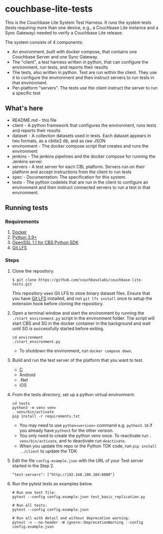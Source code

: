 # couchbase-lite-tests

This is the Couchbase Lite System Test Harness.  It runs the
system tests (tests requiring more than one device, e.g., a
Couchbase Lite instance and a Sync Gateway) needed to verify
a Couchbase Lite release.

The system consists of 4 components:

* An environment, built with docker compose, that contains one Couchbase Server and one Sync Gateway.
* The "client", a  test harness written in python, that can configure the environment, run tests, and reports their results
* The tests, also written in python.  Test are run within the client.  They use it to configure the environment and then instruct servers to run tests in that environment.
* Per-platform "servers".  The tests use the client instruct the server to run a specific test

## What's here

* README.md - this file
* client - A python framework that configures the environment, runs tests and reports their results
* dataset - A collection datasets used in tests.  Each dataset appears in two formats, as a cblite2 db, and as raw JSON
* environment - The docker compose script that creates and runs the environment
* jenkins - The jenkins pipelines and the docker compose for running the Jenkins server.
* servers - A test server for each CBL platform.  Servers run on their platform and accept instructions from the client to run tests
* spec - Documentation:  The specification for this system.
* tests - The python codelets that are run in the client to configure an environment and then instruct connected servers to run a test in that environment.

## Running tests

### Requirements

1. [Docker](https://www.docker.com/get-started)
2. [Python 3.9+](https://www.python.org/downloads)
3. [OpenSSL 1.1 for CBS Python SDK](https://docs.couchbase.com/python-sdk/current/hello-world/start-using-sdk.html)
4. [Git LFS](https://git-lfs.com)

### Steps

1. Clone the repository.
   ```
   $ git clone https://github.com/couchbaselabs/couchbase-lite-tests.git
   ```
   This repository uses Git LFS to store binary dataset files. Ensure that you have [Git LFS](https://git-lfs.com) installed, and run `git lfs install` once to setup the extension hook before cloning the repository.

2. Open a terminal window and start the environment by running the `./start_environment.py` script in the environment folder.
   The script will start CBS and SG in the docker container in the background and wait until SG is successfully started before exiting.
   ```
   cd environment
   ./start_environment.py
   ```
   * To shutdown the environment, run `docker compose down`.
   
3. Build and run the test server of the platform that you want to test.
   * [C](https://github.com/couchbaselabs/couchbase-lite-tests/tree/main/servers/c)
   * Android
   * .Net
   * iOS
     
4. From the tests directory, set up a python virtual environment:
   ```
   cd tests
   python3 -m venv venv
   . venv/bin/activate
   pip install -r requirements.txt
   ```
   * You may need to use `python<version>` command e.g. `python3.10` if you already have `python3` for the other version.
   * You only need to create the python venv once. To reactivate run `. venv/bin/activate`, and to deactivate run `deactivate`.
   * When you update the repo or the Python TDK code, run `pip install ../client` to update the TDK.

5. Edit the file `config.example.json` with the URL of your Test server started in the Step 2.
   ```
   "test-servers": ["http://192.168.100.104:8080"]
   ```
6. Run the pytest tests as examples below.
   ```
   # Run one test file:
   pytest --config config.example.json test_basic_replication.py

   # Run all tests:
   pytest --config config.example.json

   # Run all with detail and without deprecation warning:
   pytest -v --no-header -W ignore::DeprecationWarning --config config.example.json
   ```
